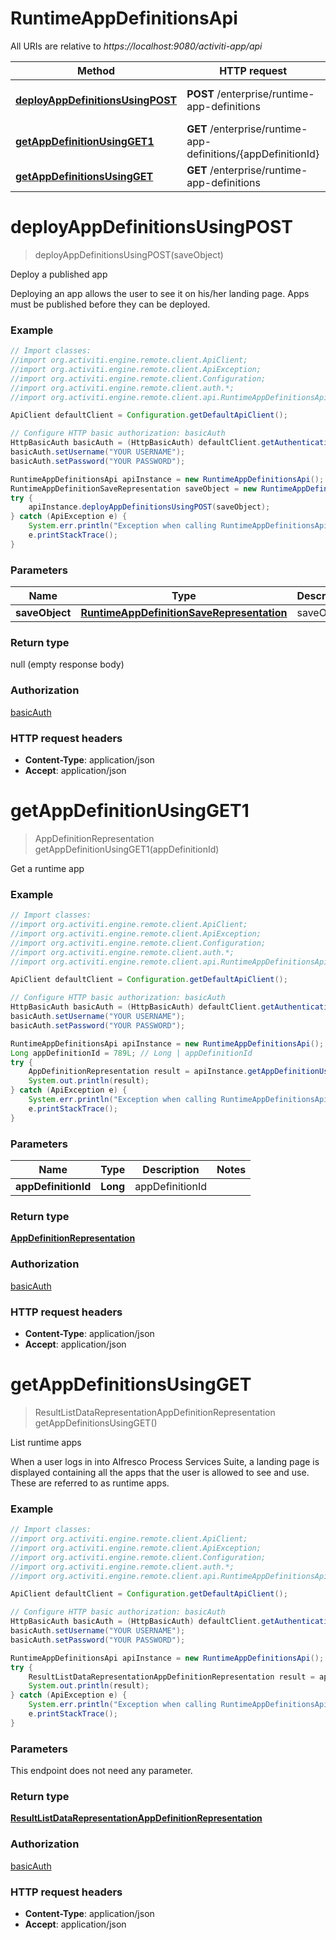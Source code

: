 # RuntimeAppDefinitionsApi

All URIs are relative to *https://localhost:9080/activiti-app/api*

Method | HTTP request | Description
------------- | ------------- | -------------
[**deployAppDefinitionsUsingPOST**](RuntimeAppDefinitionsApi.md#deployAppDefinitionsUsingPOST) | **POST** /enterprise/runtime-app-definitions | Deploy a published app
[**getAppDefinitionUsingGET1**](RuntimeAppDefinitionsApi.md#getAppDefinitionUsingGET1) | **GET** /enterprise/runtime-app-definitions/{appDefinitionId} | Get a runtime app
[**getAppDefinitionsUsingGET**](RuntimeAppDefinitionsApi.md#getAppDefinitionsUsingGET) | **GET** /enterprise/runtime-app-definitions | List runtime apps


<a name="deployAppDefinitionsUsingPOST"></a>
# **deployAppDefinitionsUsingPOST**
> deployAppDefinitionsUsingPOST(saveObject)

Deploy a published app

Deploying an app allows the user to see it on his/her landing page. Apps must be published before they can be deployed.

### Example
```java
// Import classes:
//import org.activiti.engine.remote.client.ApiClient;
//import org.activiti.engine.remote.client.ApiException;
//import org.activiti.engine.remote.client.Configuration;
//import org.activiti.engine.remote.client.auth.*;
//import org.activiti.engine.remote.client.api.RuntimeAppDefinitionsApi;

ApiClient defaultClient = Configuration.getDefaultApiClient();

// Configure HTTP basic authorization: basicAuth
HttpBasicAuth basicAuth = (HttpBasicAuth) defaultClient.getAuthentication("basicAuth");
basicAuth.setUsername("YOUR USERNAME");
basicAuth.setPassword("YOUR PASSWORD");

RuntimeAppDefinitionsApi apiInstance = new RuntimeAppDefinitionsApi();
RuntimeAppDefinitionSaveRepresentation saveObject = new RuntimeAppDefinitionSaveRepresentation(); // RuntimeAppDefinitionSaveRepresentation | saveObject
try {
    apiInstance.deployAppDefinitionsUsingPOST(saveObject);
} catch (ApiException e) {
    System.err.println("Exception when calling RuntimeAppDefinitionsApi#deployAppDefinitionsUsingPOST");
    e.printStackTrace();
}
```

### Parameters

Name | Type | Description  | Notes
------------- | ------------- | ------------- | -------------
 **saveObject** | [**RuntimeAppDefinitionSaveRepresentation**](RuntimeAppDefinitionSaveRepresentation.md)| saveObject |

### Return type

null (empty response body)

### Authorization

[basicAuth](../README.md#basicAuth)

### HTTP request headers

 - **Content-Type**: application/json
 - **Accept**: application/json

<a name="getAppDefinitionUsingGET1"></a>
# **getAppDefinitionUsingGET1**
> AppDefinitionRepresentation getAppDefinitionUsingGET1(appDefinitionId)

Get a runtime app

### Example
```java
// Import classes:
//import org.activiti.engine.remote.client.ApiClient;
//import org.activiti.engine.remote.client.ApiException;
//import org.activiti.engine.remote.client.Configuration;
//import org.activiti.engine.remote.client.auth.*;
//import org.activiti.engine.remote.client.api.RuntimeAppDefinitionsApi;

ApiClient defaultClient = Configuration.getDefaultApiClient();

// Configure HTTP basic authorization: basicAuth
HttpBasicAuth basicAuth = (HttpBasicAuth) defaultClient.getAuthentication("basicAuth");
basicAuth.setUsername("YOUR USERNAME");
basicAuth.setPassword("YOUR PASSWORD");

RuntimeAppDefinitionsApi apiInstance = new RuntimeAppDefinitionsApi();
Long appDefinitionId = 789L; // Long | appDefinitionId
try {
    AppDefinitionRepresentation result = apiInstance.getAppDefinitionUsingGET1(appDefinitionId);
    System.out.println(result);
} catch (ApiException e) {
    System.err.println("Exception when calling RuntimeAppDefinitionsApi#getAppDefinitionUsingGET1");
    e.printStackTrace();
}
```

### Parameters

Name | Type | Description  | Notes
------------- | ------------- | ------------- | -------------
 **appDefinitionId** | **Long**| appDefinitionId |

### Return type

[**AppDefinitionRepresentation**](AppDefinitionRepresentation.md)

### Authorization

[basicAuth](../README.md#basicAuth)

### HTTP request headers

 - **Content-Type**: application/json
 - **Accept**: application/json

<a name="getAppDefinitionsUsingGET"></a>
# **getAppDefinitionsUsingGET**
> ResultListDataRepresentationAppDefinitionRepresentation getAppDefinitionsUsingGET()

List runtime apps

When a user logs in into Alfresco Process Services Suite, a landing page is displayed containing all the apps that the user is allowed to see and use. These are referred to as runtime apps.

### Example
```java
// Import classes:
//import org.activiti.engine.remote.client.ApiClient;
//import org.activiti.engine.remote.client.ApiException;
//import org.activiti.engine.remote.client.Configuration;
//import org.activiti.engine.remote.client.auth.*;
//import org.activiti.engine.remote.client.api.RuntimeAppDefinitionsApi;

ApiClient defaultClient = Configuration.getDefaultApiClient();

// Configure HTTP basic authorization: basicAuth
HttpBasicAuth basicAuth = (HttpBasicAuth) defaultClient.getAuthentication("basicAuth");
basicAuth.setUsername("YOUR USERNAME");
basicAuth.setPassword("YOUR PASSWORD");

RuntimeAppDefinitionsApi apiInstance = new RuntimeAppDefinitionsApi();
try {
    ResultListDataRepresentationAppDefinitionRepresentation result = apiInstance.getAppDefinitionsUsingGET();
    System.out.println(result);
} catch (ApiException e) {
    System.err.println("Exception when calling RuntimeAppDefinitionsApi#getAppDefinitionsUsingGET");
    e.printStackTrace();
}
```

### Parameters
This endpoint does not need any parameter.

### Return type

[**ResultListDataRepresentationAppDefinitionRepresentation**](ResultListDataRepresentationAppDefinitionRepresentation.md)

### Authorization

[basicAuth](../README.md#basicAuth)

### HTTP request headers

 - **Content-Type**: application/json
 - **Accept**: application/json

